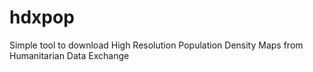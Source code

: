 # hdxpop
Simple tool to download High Resolution Population Density Maps from Humanitarian Data Exchange
